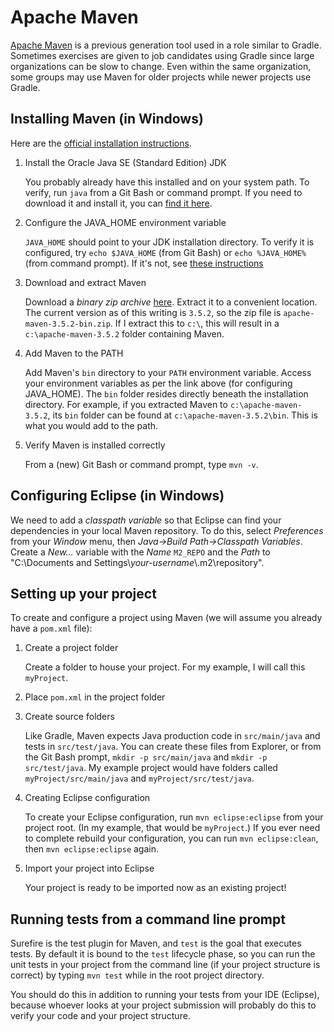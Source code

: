 # Apache Maven

[Apache Maven](https://maven.apache.org/) is a previous generation tool used in a role similar to Gradle. Sometimes exercises are given to job candidates using Gradle since large organizations can be slow to change. Even within the same organization, some groups may use Maven for older projects while newer projects use Gradle.

## Installing Maven (in Windows)

Here are the [official installation instructions](https://maven.apache.org/install.html).

1. Install the Oracle Java SE (Standard Edition) JDK

	You probably already have this installed and on your system path. To verify, run `java` from a Git Bash or command prompt. If you need to download it and install it, you can [find it here](http://www.oracle.com/technetwork/java/javase/downloads/index.html).

1. Configure the JAVA_HOME environment variable

	`JAVA_HOME` should point to your JDK installation directory. To verify it is configured, try `echo $JAVA_HOME` (from Git Bash) or `echo %JAVA_HOME%` (from command prompt). If it's not, see [these instructions](http://www.robertsindall.co.uk/blog/blog/2011/06/28/setting-java-home-variable-in-windows/)

1. Download and extract Maven

	Download a *binary zip archive* [here](https://maven.apache.org/download.cgi). Extract it to a convenient location. The current version as of this writing is `3.5.2`, so the zip file is `apache-maven-3.5.2-bin.zip`. If I extract this to `c:\`, this will result in a `c:\apache-maven-3.5.2` folder containing Maven.

1. Add Maven to the PATH

	Add Maven's `bin` directory to your `PATH` environment variable. Access your environment variables as per the link above (for configuring JAVA_HOME). The `bin` folder resides directly beneath the installation directory. For example, if you extracted Maven to `c:\apache-maven-3.5.2`, its `bin` folder can be found at `c:\apache-maven-3.5.2\bin`. This is what you would add to the path.

1. Verify Maven is installed correctly

	From a (new) Git Bash or command prompt, type `mvn -v`.

## Configuring Eclipse (in Windows)

We need to add a *classpath variable* so that Eclipse can find your dependencies in your local Maven repository. To do this, select *Preferences* from your *Window* menu, then *Java->Build Path->Classpath Variables*. Create a *New…* variable with the *Name* `M2_REPO` and the *Path* to "C:\Documents and Settings\\*your-username*\\.m2\repository".

## Setting up your project

To create and configure a project using Maven (we will assume you already have a `pom.xml` file):

1. Create a project folder

	Create a folder to house your project. For my example, I will call this `myProject`.

1. Place `pom.xml` in the project folder

1. Create source folders

	Like Gradle, Maven expects Java production code in `src/main/java` and tests in `src/test/java`. You can create these files from Explorer, or from the Git Bash prompt, `mkdir -p src/main/java` and `mkdir -p src/test/java`. My example project would have folders called `myProject/src/main/java` and `myProject/src/test/java`.

1. Creating Eclipse configuration

	To create your Eclipse configuration, run `mvn eclipse:eclipse` from your project root. (In my example, that would be `myProject`.) If you ever need to complete rebuild your configuration, you can run `mvn eclipse:clean`, then `mvn eclipse:eclipse` again.

1. Import your project into Eclipse

	Your project is ready to be imported now as an existing project!

## Running tests from a command line prompt

Surefire is the test plugin for Maven, and `test` is the goal that executes tests. By default it is bound to the `test` lifecycle phase, so you can run the unit tests in your project from the command line (if your project structure is correct) by typing `mvn test` while in the root project directory.

You should do this in addition to running your tests from your IDE (Eclipse), because whoever looks at your project submission will probably do this to verify your code and your project structure.